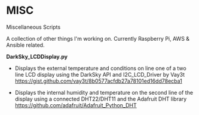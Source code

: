 # MISC
Miscellaneous Scripts

A collection of other things I'm working on.  Currently Raspberry Pi, AWS & Ansible related.



**DarkSky_LCDDisplay.py**

- Displays the external temperature and conditions on line one of a two line LCD display using the DarkSky API and I2C_LCD_Driver by Vay3t https://gist.github.com/vay3t/8b0577acfdb27a78101ed16dd78ecba1

- Displays the internal humidity and temperature on the second line of the display using a connected DHT22/DHT11 and the Adafruit DHT library https://github.com/adafruit/Adafruit_Python_DHT
